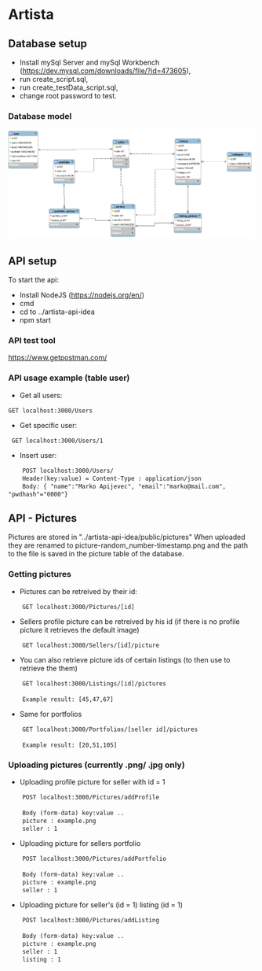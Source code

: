 # Artista

## Database setup
- Install mySql Server and mySql Workbench (https://dev.mysql.com/downloads/file/?id=473605),
- run create_script.sql,
- run create_testData_script.sql,
- change root password to test.

### Database model
![alt text](https://github.com/tomazlunder/artista2/blob/master/artista-db/model.png "Model")


## API setup
To start the api:
- Install NodeJS (https://nodejs.org/en/)
- cmd
- cd to ../artista-api-idea
- npm start

### API test tool
https://www.getpostman.com/

### API usage example (table user)
- Get all users: 	 
```
GET localhost:3000/Users
```
- Get specific user:
```
 GET localhost:3000/Users/1
```
- Insert user: 		 
```
	POST localhost:3000/Users/
 	Header(key:value) = Content-Type : application/json
 	Body: { "name":"Marko Apijevec", "email":"marko@mail.com", "pwdhash"="0000"}
```


## API - Pictures
Pictures are stored in "../artista-api-idea/public/pictures"
When uploaded they are renamed to picture-random_number-timestamp.png and the path to the file is saved in the picture table of the database.

### Getting pictures
- Pictures can be retreived by their id:

```
	GET localhost:3000/Pictures/[id]
```

- Sellers profile picture can be retreived by his id (if there is no profile picture it retrieves the default image)
```
	GET localhost:3000/Sellers/[id]/picture
```



- You can also retrieve picture ids of certain listings (to then use to retrieve the them)
```
	GET localhost:3000/Listings/[id]/pictures

	Example result: [45,47,67]
```

- Same for portfolios
```
	GET localhost:3000/Portfolios/[seller id]/pictures

	Example result: [20,51,105]
```


### Uploading pictures (currently .png/ .jpg only)
- Uploading profile picture for seller with id = 1
```
	POST localhost:3000/Pictures/addProfile

	Body (form-data) key:value ..
	picture : example.png
	seller : 1
```

- Uploading picture for sellers portfolio
```
	POST localhost:3000/Pictures/addPortfolio

	Body (form-data) key:value ..
	picture : example.png
	seller : 1
```

- Uploading picture for seller's (id = 1) listing (id = 1)
```
	POST localhost:3000/Pictures/addListing

	Body (form-data) key:value ..
	picture : example.png
	seller : 1
	listing : 1
```
